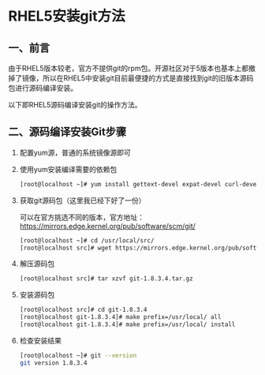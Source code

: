 # RHEL5安装git方法



## 一、前言

由于RHEL5版本较老，官方不提供git的rpm包。开源社区对于5版本也基本上都撤掉了镜像，所以在RHEL5中安装git目前最便捷的方式是直接找到git的旧版本源码包进行源码编译安装。

以下即RHEL5源码编译安装git的操作方法。

## 二、源码编译安装Git步骤

1. 配置yum源，普通的系统镜像源即可

2. 使用yum安装编译需要的依赖包

   ```bash
   [root@localhost ~]# yum install gettext-devel expat-devel curl-devel zlib-devel openssl-devel tk gcc
   ```

3. 获取git源码包（这里我已经下好了一份）

   可以在官方挑选不同的版本，官方地址：https://mirrors.edge.kernel.org/pub/software/scm/git/

   ```bash
   [root@localhost ~]# cd /usr/local/src/
   [root@localhost src]# wget https://mirrors.edge.kernel.org/pub/software/scm/git/git-1.8.3.4.tar.gz --no-check-certificate
   ```

4. 解压源码包

   ```bash
   [root@localhost src]# tar xzvf git-1.8.3.4.tar.gz
   ```

5. 安装源码包

   ```bash
   [root@localhost src]# cd git-1.8.3.4
   [root@localhost git-1.8.3.4]# make prefix=/usr/local/ all
   [root@localhost git-1.8.3.4]# make prefix=/usr/local/ install
   ```

6. 检查安装结果

   ```bash
   [root@localhost ~]# git --version
   git version 1.8.3.4
   ```